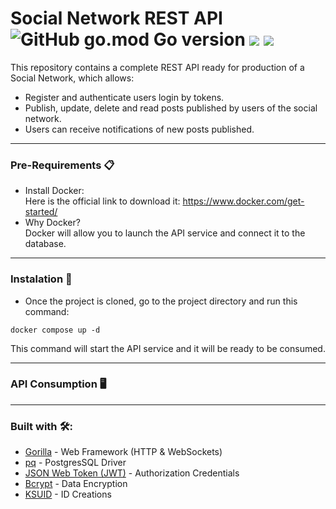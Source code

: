 # Social Network REST API ![GitHub go.mod Go version](https://img.shields.io/github/go-mod/go-version/ChrisCodeX/CRUD-MongoDBAtlas-Go) ![](https://img.shields.io/badge/PostgreSQL-316192?style=flat&logo=postgresql&logoColor=white) ![](https://img.shields.io/badge/Docker-blue?style=flat&logo=docker&logoColor=white)
This repository contains a complete REST API ready for production of a Social Network, which allows:
- Register and authenticate users login by tokens.
- Publish, update, delete and read posts published by users of the social network.
- Users can receive notifications of new posts published.

---

### Pre-Requirements 📋  
- Install Docker:  
Here is the official link to download it: https://www.docker.com/get-started/  
- Why Docker?  
Docker will allow you to launch the API service and connect it to the database.

---

### Instalation 🔧 
- Once the project is cloned, go to the project directory and run this command:
```
docker compose up -d
```  
This command will start the API service and it will be ready to be consumed.

---  

### API Consumption :desktop_computer:  


---  

### Built with 🛠️:  
- [Gorilla](https://www.gorillatoolkit.org/) - Web Framework (HTTP & WebSockets)
- [pq](https://pkg.go.dev/github.com/lib/pq) - PostgresSQL Driver
- [JSON Web Token (JWT)](https://jwt.io/) - Authorization Credentials
- [Bcrypt](https://pkg.go.dev/golang.org/x/crypto/bcrypt) - Data Encryption
- [KSUID](https://segment.com/blog/a-brief-history-of-the-uuid/) - ID Creations
